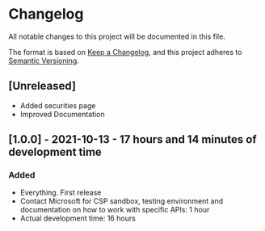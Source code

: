 # Changelog
All notable changes to this project will be documented in this file.

The format is based on [Keep a Changelog](https://keepachangelog.com/en/1.0.0/),
and this project adheres to [Semantic Versioning](https://semver.org/spec/v2.0.0.html).

## [Unreleased]
- Added securities page
- Improved Documentation
## [1.0.0] - 2021-10-13 - 17 hours and 14 minutes of development time
### Added
- Everything. First release
- Contact Microsoft for CSP sandbox, testing environment and documentation on how to work with specific APIs: 1 hour
- Actual development time: 16 hours
